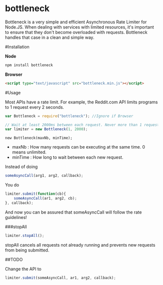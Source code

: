 bottleneck
==========

Bottleneck is a very simple and efficient Asynchronous Rate Limiter for Node.JS. When dealing with services with limited resources, it's important to ensure that they don't become overloaded with requests. Bottleneck handles that case in a clean and simple way.


#Installation

__Node__
```javascript
npm install bottleneck
```
__Browser__
```html
<script type="text/javascript" src="bottleneck.min.js"></script>
```

#Usage

Most APIs have a rate limit. For example, the Reddit.com API limits programs to 1 request every 2 seconds.

```javascript
var Bottleneck = require("bottleneck"); //Ignore if Browser

// Wait at least 2000ms between each request. Never more than 1 request running at a time.
var limiter = new Bottleneck(1, 2000);
```

```new Bottleneck(maxNb, minTime);```

* maxNb : How many requests can be executing at the same time. 0 means unlimited.
* minTime : How long to wait between each new request.


Instead of doing
```javascript
someAsyncCall(arg1, arg2, callback);
```
You do
```javascript
limiter.submit(function(cb){
    someAsyncCall(ar1, arg2, cb);
}, callback);
```
And now you can be assured that someAsyncCall will follow the rate guidelines!

###stopAll
```javascript
limiter.stopAll();
```
stopAll cancels all requests not already running and prevents new requests from being submitted.

##TODO

Change the API to
```javascript
limiter.submit(someAsyncCall, ar1, arg2, callback);
```
